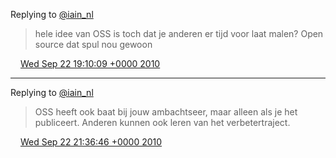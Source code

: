 Replying to [@iain\_nl](https://twitter.com/iain_nl/status/25149833850)

> hele idee van OSS is toch dat je anderen er tijd voor laat malen? Open source dat spul nou gewoon

<img src="../../media/tweet.ico" width="12" /> [Wed Sep 22 19:10:09 +0000 2010](https://twitter.com/DromerDenker/status/25237818707)

----

Replying to [@iain\_nl](https://twitter.com/iain_nl/status/25238397854)

> OSS heeft ook baat bij jouw ambachtseer, maar alleen als je het publiceert\. Anderen kunnen ook leren van het verbetertraject\.

<img src="../../media/tweet.ico" width="12" /> [Wed Sep 22 21:36:46 +0000 2010](https://twitter.com/DromerDenker/status/25247302096)